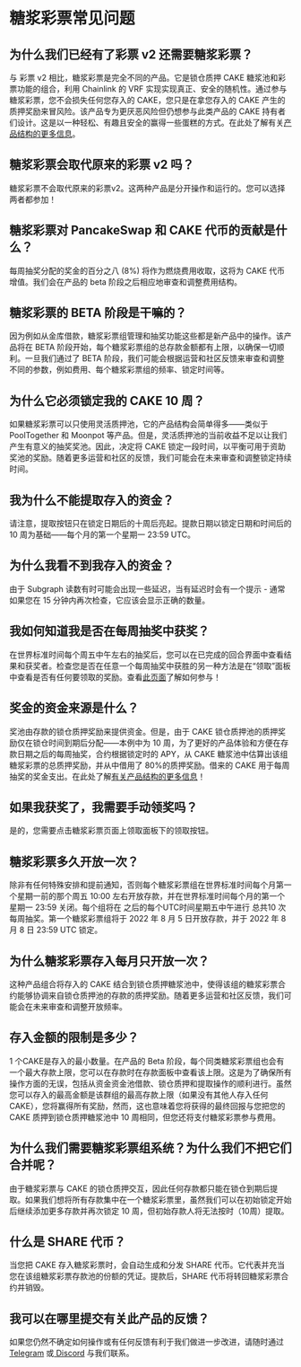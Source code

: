 # 糖浆彩票常见问题

## 为什么我们已经有了彩票 v2 还需要糖浆彩票？

与 彩票 v2 相比，糖浆彩票是完全不同的产品。它是锁仓质押 CAKE 糖浆池和彩票功能的组合，利用 Chainlink 的 VRF 实现实现真正、安全的随机性。通过参与糖浆彩票，您不会损失任何您存入的 CAKE，您只是在拿您存入的 CAKE 产生的质押奖励来冒风险。该产品专为更厌恶风险但仍想参与此类产品的 CAKE 持有者们设计。这是以一种轻松、有趣且安全的赢得一些蛋糕的方式。在此处了解有关[产品结构的更多信息](./)。

## 糖浆彩票会取代原来的彩票 v2 吗？

糖浆彩票不会取代原来的彩票v2。这两种产品是分开操作和运行的。您可以选择两者都参加！

## 糖浆彩票对 PancakeSwap 和 CAKE 代币的贡献是什么？

每周抽奖分配的奖金的百分之八 (8%) 将作为燃烧费用收取，这将为 CAKE 代币增值。我们会在产品的 beta 阶段之后相应地审查和调整费用结构。

## 糖浆彩票的 BETA 阶段是干嘛的？

因为例如从金库借款，糖浆彩票组管理和抽奖功能这些都是新产品中的操作。该产品将在 BETA 阶段开始，每个糖浆彩票组的总存款金额都有上限，以确保一切顺利。一旦我们通过了 BETA 阶段，我们可能会根据运营和社区反馈来审查和调整不同的参数，例如费用、每个糖浆彩票组的频率、锁定时间等。

## 为什么它必须锁定我的 CAKE 10 周？

如果糖浆彩票可以只使用灵活质押池，它的产品结构会简单得多——类似于 PoolTogether 和 Moonpot 等产品。但是，灵活质押池的当前收益不足以让我们产生有意义的抽奖奖池。因此，决定将 CAKE 锁定一段时间，以平衡可用于资助奖池的奖励。随着更多运营和社区的反馈，我们可能会在未来审查和调整锁定持续时间。

## 我为什么不能提取存入的资金？

请注意，提取按钮只在锁定日期后的十周后亮起。提款日期以锁定日期和时间后的 10 周为基础——每个月的第一个星期一 23:59 UTC。

## 为什么我看不到我存入的资金？

由于 Subgraph 读数有时可能会出现一些延迟，当有延迟时会有一个提示 - 通常如果您在 15 分钟内再次检查，它应该会显示正确的数量。

## 我如何知道我是否在每周抽奖中获奖？

在世界标准时间每个周五中午左右的抽奖后，您可以在已完成的回合界面中查看结果和获奖者。检查您是否在任意一个每周抽奖中获胜的另一种方法是在“领取”面板中查看是否有任何要领取的奖励。查看[此页面](ru-he-wan-zhuan-tang-jiang-cai-piao.md)了解如何参与！

## 奖金的资金来源是什么？

奖池由存款的锁仓质押奖励来提供资金。但是，由于 CAKE 锁仓质押池的质押奖励仅在锁仓时间到期后分配——本例中为 10 周，为了更好的产品体验和方便在存款日期之后的每周抽奖，合约根据锁定时的 APY，从 CAKE 糖浆池中估算出该组糖浆彩票的总质押奖励，并从中借用了 80%的质押奖励。借来的 CAKE 用于每周抽奖的奖金支出。在此处了解[有关产品结构的更多信息](./)！

## 如果我获奖了，我需要手动领奖吗？

是的，您需要点击糖浆彩票页面上领取面板下的领取按钮。

## 糖浆彩票多久开放一次？

除非有任何特殊安排和提前通知，否则每个糖浆彩票组在世界标准时间每个月第一个星期一前的那个周五 10:00 左右开放存款，并在世界标准时间每个月的第一个星期一 23:59 关闭。每个组将在 之后的每个UTC时间星期五中午进行 总共10 次每周抽奖。第一个糖浆彩票组将于 2022 年 8 月 5 日开放存款，并于 2022 年 8 月 8 日 23:59 UTC 锁定。

## 为什么糖浆彩票存入每月只开放一次？

这种产品组合将存入的 CAKE 结合到锁仓质押糖浆池中，使得该组的糖浆彩票合约能够协调来自锁仓质押池的存款的质押奖励。随着更多运营和社区反馈，我们可能会在未来审查和调整开放频率。

## 存入金额的限制是多少？

1 个CAKE是存入的最小数量。在产品的 Beta 阶段，每个同类糖浆彩票组也会有一个最大存款上限，您可以在存款时在存款面板中查看该上限。这是为了确保所有操作方面的无误，包括从资金资金池借款、锁仓质押和提取操作的顺利进行。虽然您可以存入的最高金额是该群组的最高存款上限（如果没有其他人存入任何 CAKE），您将赢得所有奖励，然而，这也意味着您将获得的最终回报与您把您的 CAKE 质押到锁仓质押糖浆池中 10 周相同，但您还将支付糖浆彩票参与费用。

## 为什么我们需要糖浆彩票组系统？为什么我们不把它们合并呢？

由于糖浆彩票与 CAKE 的锁仓质押交互，因此任何存款都只能在锁仓到期后提取。如果我们想将所有存款集中在一个糖浆彩票里，虽然我们可以在初始锁定开始后继续添加更多存款并再次锁定 10 周，但初始存款人将无法按时（10周）提取。

## 什么是 SHARE 代币？

当您把 CAKE 存入糖浆彩票时，会自动生成和分发 SHARE 代币。它代表并充当您在该组糖浆彩票存款池的份额的凭证。提款后，SHARE 代币将转回糖浆彩票合约并销毁。

## 我可以在哪里提交有关此产品的反馈？

如果您仍然不确定如何操作或有任何反馈有利于我们做进一步改进，请随时通过 [Telegram](https://t.me/PancakeSwap\_CN) 或[ Discord](https://discord.gg/pancakeswap) 与我们联系。
